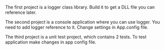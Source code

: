 
The first project is a logger class library. Build it to get a DLL file you can reference later.

The second project is a console application where you can use logger. You need to add logger reference to it. 
Change settings in App.config file.

The third project is a unit test project, which contains 2 tests. To test application make changes in app config file.
